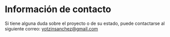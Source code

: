 # Información de contacto

Si tiene alguna duda sobre el proyecto o de su estado, puede contactarse al siguiente correo: yotzinsanchez@gmail.com

